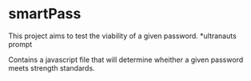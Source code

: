 # smartPass
This project aims to test the viability of a given password. *ultranauts prompt

Contains a javascript file that will determine wheither a given password meets strength standards.
